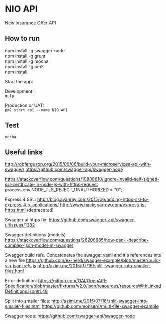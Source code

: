 # NIO API

New Insurance Offer API

## How to run
npm install -g swagger-node  
npm install -g grunt  
npm install -g mocha  
npm install -g pm2  
npm install  

Start the app:  

Development:  
`gulp`

Production or UAT:  
`pm2 start api --name NIO API`    

## Test
`mocha`

## Useful links
http://robferguson.org/2015/06/06/build-your-microservices-api-with-swagger/
https://github.com/swagger-api/swagger-node

https://stackoverflow.com/questions/10888610/ignore-invalid-self-signed-ssl-certificate-in-node-js-with-https-request
process.env.NODE_TLS_REJECT_UNAUTHORIZED = "0";

Express 4 SSL:
http://blog.ayanray.com/2015/06/adding-https-ssl-to-express-4-x-applications/
http://www.hacksparrow.com/express-js-https.html (deprecated)

Swagger ui https fix:
https://github.com/swagger-api/swagger-ui/issues/1382

Swagger definitions (models)
https://stackoverflow.com/questions/26206685/how-can-i-describe-complex-json-model-in-swagger

Swagger build refs. Concatenates the swagger.yaml and it's references into a new file 
https://github.com/ex-nerd/swagger-example/blob/master/build-via-json-refs.js
http://azimi.me/2015/07/16/split-swagger-into-smaller-files.html

Error definition:
https://github.com/OAI/OpenAPI-Specification/blob/master/fixtures/v2.0/json/resources/resourceWithLinkedDefinitions.json#L49

Split into smaller files:
http://azimi.me/2015/07/16/split-swagger-into-smaller-files.html
https://github.com/mohsen1/multi-file-swagger-example

Swagger node:
https://github.com/swagger-api/swagger-node

